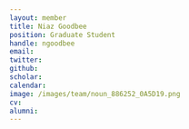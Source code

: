 ```yaml
---
layout: member
title: Niaz Goodbee
position: Graduate Student
handle: ngoodbee
email:
twitter:
github:
scholar:
calendar:
image: /images/team/noun_886252_0A5D19.png
cv:
alumni: 
---
```



